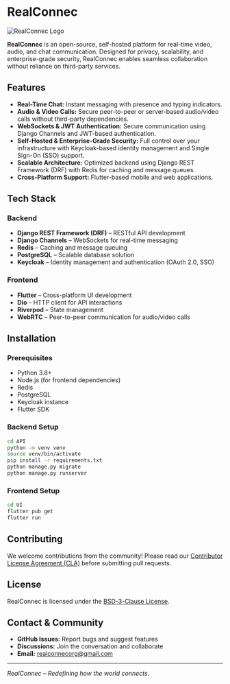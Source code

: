 # RealConnec

![RealConnec Logo](https://drive.google.com/uc?export=view&id=1xN8uLtLK4xuIjQrdrQib8SgKu2ezGy5v)

**RealConnec** is an open-source, self-hosted platform for real-time video, audio, and chat communication. Designed for privacy, scalability, and enterprise-grade security, RealConnec enables seamless collaboration without reliance on third-party services.

## Features
- **Real-Time Chat:** Instant messaging with presence and typing indicators.
- **Audio & Video Calls:** Secure peer-to-peer or server-based audio/video calls without third-party dependencies.
- **WebSockets & JWT Authentication:** Secure communication using Django Channels and JWT-based authentication.
- **Self-Hosted & Enterprise-Grade Security:** Full control over your infrastructure with Keycloak-based identity management and Single Sign-On (SSO) support.
- **Scalable Architecture:** Optimized backend using Django REST Framework (DRF) with Redis for caching and message queues.
- **Cross-Platform Support:** Flutter-based mobile and web applications.

## Tech Stack
### Backend
- **Django REST Framework (DRF)** – RESTful API development
- **Django Channels** – WebSockets for real-time messaging
- **Redis** – Caching and message queuing
- **PostgreSQL** – Scalable database solution
- **Keycloak** – Identity management and authentication (OAuth 2.0, SSO)

### Frontend
- **Flutter** – Cross-platform UI development
- **Dio** – HTTP client for API interactions
- **Riverpod** – State management
- **WebRTC** – Peer-to-peer communication for audio/video calls

## Installation
### Prerequisites
- Python 3.8+
- Node.js (for frontend dependencies)
- Redis
- PostgreSQL
- Keycloak instance
- Flutter SDK

### Backend Setup
```sh
cd API
python -m venv venv
source venv/bin/activate
pip install -r requirements.txt
python manage.py migrate
python manage.py runserver
```

### Frontend Setup
```sh
cd UI
flutter pub get
flutter run
```

## Contributing
We welcome contributions from the community! Please read our [Contributor License Agreement (CLA)](CLA.md) before submitting pull requests.

## License
RealConnec is licensed under the [BSD-3-Clause License](LICENSE).

## Contact & Community
- **GitHub Issues:** Report bugs and suggest features
- **Discussions:** Join the conversation and collaborate
- **Email:** realconnecorg@gmail.com

---
_RealConnec – Redefining how the world connects._

